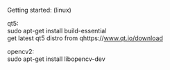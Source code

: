 Getting started: (linux) <br>

qt5:<br>
sudo apt-get install build-essential <br>
get latest qt5 distro from qhttps://www.qt.io/download <br>

opencv2: <br>
sudo apt-get install libopencv-dev <br>


